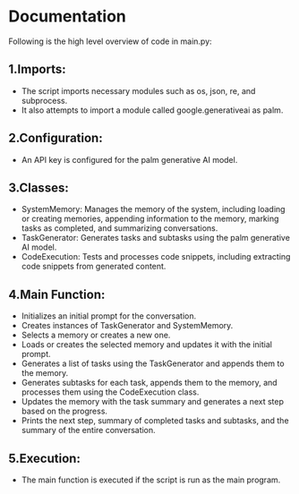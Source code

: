 # Documentation

Following is the high level overview of code in main.py:

## 1.Imports:
- The script imports necessary modules such as os, json, re, and subprocess.
- It also attempts to import a module called google.generativeai as palm.
  
## 2.Configuration:
- An API key is configured for the palm generative AI model.
  
## 3.Classes:
- SystemMemory: Manages the memory of the system, including loading or creating memories, appending information to the memory, marking tasks as completed, and summarizing conversations.
- TaskGenerator: Generates tasks and subtasks using the palm generative AI model.
- CodeExecution: Tests and processes code snippets, including extracting code snippets from generated content.
  
## 4.Main Function:
- Initializes an initial prompt for the conversation.
- Creates instances of TaskGenerator and SystemMemory.
- Selects a memory or creates a new one.
- Loads or creates the selected memory and updates it with the initial prompt.
- Generates a list of tasks using the TaskGenerator and appends them to the memory.
- Generates subtasks for each task, appends them to the memory, and processes them using the CodeExecution class.
- Updates the memory with the task summary and generates a next step based on the progress.
- Prints the next step, summary of completed tasks and subtasks, and the summary of the entire conversation.
  
## 5.Execution:
- The main function is executed if the script is run as the main program.
